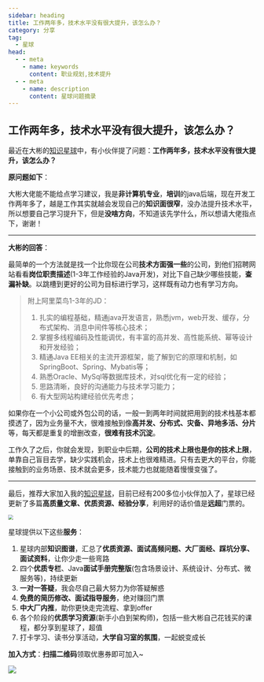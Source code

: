 ```yaml
---
sidebar: heading
title: 工作两年多，技术水平没有很大提升，该怎么办？
category: 分享
tag:
  - 星球
head:
  - - meta
    - name: keywords
      content: 职业规划,技术提升
  - - meta
    - name: description
      content: 星球问题摘录
---
```


## 工作两年多，技术水平没有很大提升，该怎么办？

最近在大彬的[知识星球](https://mp.weixin.qq.com/s?__biz=Mzg2OTY1NzY0MQ==&mid=2247492252&idx=1&sn=8fc12e97763e3b994b0dd0e717a4b674&chksm=ce9b1fdaf9ec96cca6c03cb6e7b61156d3226dbb587f81cea27b71be6671b81b537c9b7e9b2d#rd)中，有小伙伴提了问题：**工作两年多，技术水平没有很大提升，该怎么办？**

**原问题如下**：

大彬大佬能不能给点学习建议，我是**非计算机专业**，**培训**的java后端，现在开发工作两年多了，越是工作其实就越会发现自己的**知识面很窄**，没办法提升技术水平，所以想要自己学习提升下，但是**没啥方向**，不知道该先学什么，所以想请大佬指点下，谢谢！

---

**大彬的回答**：

最简单的一个方法就是找一个比你现在公司**技术方面强一些**的公司，到他们招聘网站看看**岗位职责描述**(1-3年工作经验的Java开发)，对比下自己缺少哪些技能，**查漏补缺**。以跳槽到更好的公司为目标进行学习，这样既有动力也有学习方向。 

> 附上阿里菜鸟1-3年的JD：
>
> 1. 扎实的编程基础，精通java开发语言，熟悉jvm，web开发、缓存，分布式架构、消息中间件等核心技术；
> 2. 掌握多线程编码及性能调优，有丰富的高并发、高性能系统、幂等设计和开发经验；
> 3. 精通Java EE相关的主流开源框架，能了解到它的原理和机制，如SpringBoot、Spring、Mybatis等；
> 4. 熟悉Oracle、MySql等数据库技术，对sql优化有一定的经验；
> 5. 思路清晰，良好的沟通能力与技术学习能力；
> 6. 有大型网站构建经验优先考虑；

如果你在一个小公司或外包公司的话，一般一到两年时间就把用到的技术栈基本都摸透了，因为业务量不大，很难接触到像**高并发、分布式、灾备、异地多活、分片**等，每天都是重复的增删改查，**很难有技术沉淀**。 

工作久了之后，你就会发现，到职业中后期，**公司的技术上限也是你的技术上限**，单靠自己盲目去学，缺少实践机会，技术上也很难精进。只有去更大的平台，你能接触到的业务场景、技术就会更多，技术能力也就能随着慢慢变强了。

---

最后，推荐大家加入我的[知识星球](http://mp.weixin.qq.com/s?__biz=Mzg2OTY1NzY0MQ==&mid=2247492252&idx=1&sn=8fc12e97763e3b994b0dd0e717a4b674&chksm=ce9b1fdaf9ec96cca6c03cb6e7b61156d3226dbb587f81cea27b71be6671b81b537c9b7e9b2d&scene=21#wechat_redirect)，目前已经有200多位小伙伴加入了，星球已经更新了多篇**高质量文章、优质资源、经验分享**，利用好的话价值是**远超**门票的。

<img src="http://img.topjavaer.cn/img/image-20230214074237528.png" style="zoom:60%;" />

星球提供以下这些**服务**：

1. 星球内部**知识图谱**，汇总了**优质资源、面试高频问题、大厂面经、踩坑分享、面试资料**，让你少走一些弯路
2. 四个**优质专栏**、Java**面试手册完整版**(包含场景设计、系统设计、分布式、微服务等)，持续更新
3. **一对一答疑**，我会尽自己最大努力为你答疑解惑
4. **免费的简历修改、面试指导服务**，绝对赚回门票
5. **中大厂内推**，助你更快走完流程、拿到offer
6. 各个阶段的**优质学习资源**(新手小白到架构师)，包括一些大彬自己花钱买的课程，都分享到星球了，超值
7. 打卡学习、读书分享活动，**大学自习室的氛围**，一起蜕变成长

**加入方式**：**扫描二维码**领取优惠券即可加入~

![](http://img.topjavaer.cn/img/星球优惠券-b站.png)
